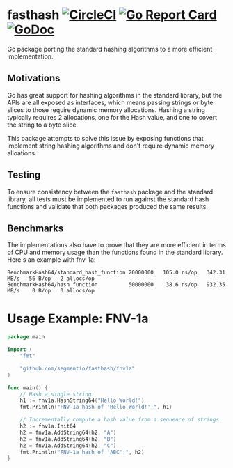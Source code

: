 # fasthash [![CircleCI](https://circleci.com/gh/segmentio/fasthash.svg?style=shield)](https://circleci.com/gh/segmentio/fasthash) [![Go Report Card](https://goreportcard.com/badge/github.com/segmentio/fasthash)](https://goreportcard.com/report/github.com/segmentio/fasthash) [![GoDoc](https://godoc.org/github.com/segmentio/fasthash?status.svg)](https://godoc.org/github.com/segmentio/fasthash)
Go package porting the standard hashing algorithms to a more efficient implementation.

## Motivations

Go has great support for hashing algorithms in the standard library, but the
APIs are all exposed as interfaces, which means passing strings or byte slices
to those require dynamic memory allocations. Hashing a string typically requires
2 allocations, one for the Hash value, and one to covert the string to a byte
slice.

This package attempts to solve this issue by exposing functions that implement
string hashing algorithms and don't require dynamic memory alloations.

## Testing

To ensure consistency between the `fasthash` package and the standard library,
all tests must be implemented to run against the standard hash functions and
validate that both packages produced the same results.

## Benchmarks

The implementations also have to prove that they are more efficient in terms of
CPU and memory usage than the functions found in the standard library.  
Here's an example with fnv-1a:
```
BenchmarkHash64/standard_hash_function 20000000   105.0 ns/op   342.31 MB/s   56 B/op   2 allocs/op
BenchmarkHash64/hash_function          50000000    38.6 ns/op   932.35 MB/s    0 B/op   0 allocs/op
```

# Usage Example: FNV-1a

```go
package main

import (
    "fmt"

    "github.com/segmentio/fasthash/fnv1a"
)

func main() {
    // Hash a single string.
    h1 := fnv1a.HashString64("Hello World!")
    fmt.Println("FNV-1a hash of 'Hello World!':", h1)

    // Incrementally compute a hash value from a sequence of strings.
    h2 := fnv1a.Init64
    h2 = fnv1a.AddString64(h2, "A")
    h2 = fnv1a.AddString64(h2, "B")
    h2 = fnv1a.AddString64(h2, "C")
    fmt.Println("FNV-1a hash of 'ABC':", h2)
}
```
